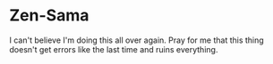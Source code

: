 # Zen-Sama
I can't believe I'm doing this all over again. Pray for me that this thing doesn't get errors like the last time and ruins everything.
